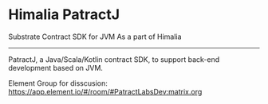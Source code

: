 # Himalia PatractJ

Substrate Contract SDK for JVM As a part of Himalia

----------

PatractJ, a Java/Scala/Kotlin contract SDK, to support back-end development based on JVM.

Element Group for disscusion: https://app.element.io/#/room/#PatractLabsDev:matrix.org